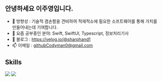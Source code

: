<!-- ![header](https://capsule-render.vercel.app/api?type=waving&fontColor=000000&color=&height=200&section=header&text=Juyoung_Lee&fontSize=60) -->

## 안녕하세요 이주영입니다. 

- 🎯 방향성 : 기술적 겸손함을 견비하여 적재적소에 필요한 소프트웨어를 통해 가치를 만들어내는데 기여합니다.
- 🌱 요즘 공부중인 분야: Swift, SwiftUI, Typescript, 정보처리기사
- 📔 블로그 : https://velog.io/@sharphand1
- 📫 이메일 : githubCodyman0@gmail.com



## Skills
<div>
  <img src="https://img.shields.io/badge/TypeScript-007ACC?style=for-the-badge&logo=typescript&logoColor=white"/>
  <img src="https://img.shields.io/badge/React-61DAFB?style=for-the-badge&logo=React&logoColor=white"/>

<!--
**CodyMan0/CodyMan0** is a ✨ _special_ ✨ repository because its `README.md` (this file) appears on your GitHub profile.
#### 🧐 I'm interested in...


- 🔭 I’m currently working on ...
- 👯 I’m looking to collaborate on ...
- 🤔 I’m looking for help with ...
- 💬 Ask me about ...
- 📫 How to reach me: ...
- 😄 Pronouns: ...
- ⚡ Fun fact: ...
-->

